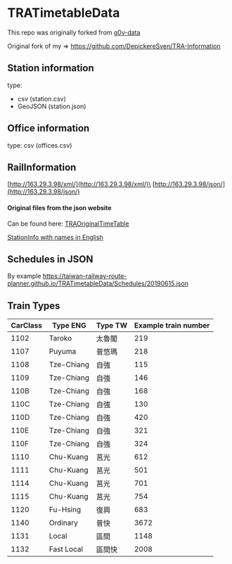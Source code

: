 # TRATimetableData

This repo was originally forked from [g0v-data](https://github.com/g0v-data/railway)

Original fork of my => https://github.com/DepickereSven/TRA-Information

## Station information

type: 
- csv (station.csv)
- GeoJSON (station.json)

## Office information

type: csv (offices.csv)

## RailInformation


[http://163.29.3.98/xml/](http://163.29.3.98/xml/)\
[http://163.29.3.98/json/](http://163.29.3.98/json/)

#### Original files from the json website

Can be found here: [TRAOriginalTimeTable](https://github.com/Taiwan-Railway-Route-Planner/TRAOriginalTimeTable)


[StationInfo with names in English](https://taiwan-railway-route-planner.github.io/TRATimetableData/stationInfo.json)

## Schedules in JSON 

By example https://taiwan-railway-route-planner.github.io/TRATimetableData/Schedules/20190615.json


## Train Types

CarClass    |Type ENG    | Type TW   | Example train number | 
----------- |----------- |-----------|----------------------|
1102        |Taroko      |太魯閣      |219                   | 
1107        |Puyuma      |普悠瑪      |218                   | 
1108        |Tze-Chiang  |自強        |115                   | 
1109        |Tze-Chiang  |自強        |146                   | 
110B        |Tze-Chiang  |自強        |168                   | 
110C        |Tze-Chiang  |自強        |130                   | 
110D        |Tze-Chiang  |自強        |420                   | 
110E        |Tze-Chiang  |自強        |321                   | 
110F        |Tze-Chiang  |自強        |324                   | 
1110        |Chu-Kuang   |莒光        |612                   | 
1111        |Chu-Kuang   |莒光        |501                   | 
1114        |Chu-Kuang   |莒光        |701                   | 
1115        |Chu-Kuang   |莒光        |754                   | 
1120        |Fu-Hsing    |復興        |683                   | 
1140        |Ordinary    |普快        |3672                  | 
1131        |Local       |區間        |1148                  | 
1132        |Fast Local  |區間快      |2008                  | 